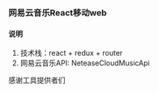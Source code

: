 ### 网易云音乐React移动web

#### 说明

1. 技术栈：react + redux + router
2. 网易云音乐API: NeteaseCloudMusicApi

感谢工具提供者们
